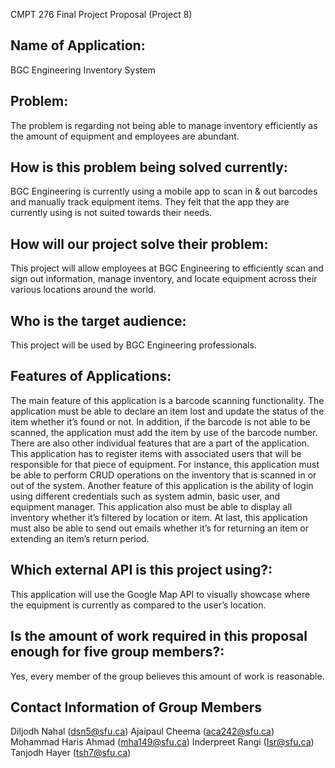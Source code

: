 CMPT 276 Final Project Proposal (Project 8)
<!-- ABOUT THE PROJECT -->
## Name of Application: 
BGC Engineering Inventory System

## Problem: 
The problem is regarding not being able to manage inventory efficiently 
as the amount of equipment and employees are abundant.

## How is this problem being solved currently: 
BGC Engineering is currently using a mobile app to scan in & out barcodes 
and manually track equipment items. They felt that the app they are currently 
using is not suited towards their needs.

## How will our project solve their problem: 
This project will allow employees at BGC Engineering to efficiently scan 
and sign out information, manage inventory, and locate equipment across their 
various locations around the world. 

## Who is the target audience: 
This project will be used by BGC Engineering professionals.

## Features of Applications:
The main feature of this application is a barcode scanning functionality. 
The application must be able to declare an item lost and update the status of the item 
whether it’s found or not. In addition, if the barcode is not able to be scanned, the 
application must add the item by use of the barcode number. There are also other individual 
features that are a part of the application. This application has to register items with 
associated users that will be responsible for that piece of equipment. For instance, this 
application must be able to perform CRUD operations on the inventory that is scanned in or 
out of the system. Another feature of this application is the ability of login using different 
credentials such as system admin, basic user, and equipment manager. This application also must
be able to display all inventory whether it’s filtered by location or item.  At last, this 
application must also be able to send out emails whether it’s for returning an item or extending 
an item’s return period.

## Which external API is this project using?:
This application will use the Google Map API to visually showcase where the equipment is currently 
as compared to the user’s location.

## Is the amount of work required in this proposal enough for five group members?:
Yes, every member of the group believes this amount of work is reasonable.

## Contact Information of Group Members
Diljodh Nahal (dsn5@sfu.ca)
Ajaipaul Cheema (aca242@sfu.ca)
Mohammad Haris Ahmad (mha149@sfu.ca)
Inderpreet Rangi (Isr@sfu.ca)
Tanjodh Hayer (tsh7@sfu.ca)
